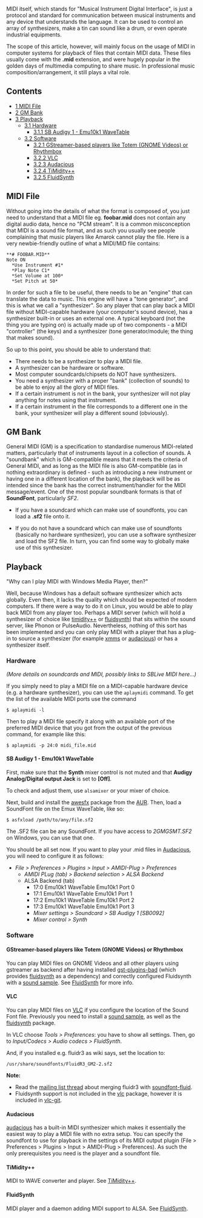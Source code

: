 MIDI itself, which stands for "Musical Instrument Digital Interface", is just a protocol and standard for communication between musical instruments and any device that understands the language. It can be used to control an array of synthesizers, make a tin can sound like a drum, or even operate industrial equipments.

The scope of this article, however, will mainly focus on the usage of MIDI in computer systems for playback of files that contain MIDI data. These files usually come with the **.mid** extension, and were hugely popular in the golden days of multimedia computing to share music. In professional music composition/arrangement, it still plays a vital role.

## Contents

*   [1 MIDI File](#MIDI_File)
*   [2 GM Bank](#GM_Bank)
*   [3 Playback](#Playback)
    *   [3.1 Hardware](#Hardware)
        *   [3.1.1 SB Audigy 1 - Emu10k1 WaveTable](#SB_Audigy_1_-_Emu10k1_WaveTable)
    *   [3.2 Software](#Software)
        *   [3.2.1 GStreamer-based players like Totem (GNOME Videos) or Rhythmbox](#GStreamer-based_players_like_Totem_.28GNOME_Videos.29_or_Rhythmbox)
        *   [3.2.2 VLC](#VLC)
        *   [3.2.3 Audacious](#Audacious)
        *   [3.2.4 TiMidity++](#TiMidity.2B.2B)
        *   [3.2.5 FluidSynth](#FluidSynth)

## MIDI File

Without going into the details of what the format is composed of, you just need to understand that a MIDI file eg. **foobar.mid** does not contain any digital audio data, hence no "PCM stream". It is a common misconception that MIDI is a sound file format, and as such you usually see people complaining that music players like Amarok cannot play the file. Here is a very newbie-friendly outline of what a MIDI/MID file contains:

```
**# FOOBAR.MID**
Note ON
  *Use Instrument #1*
  *Play Note C1*
  *Set Volume at 100*
  *Set Pitch at 50*

```

In order for such a file to be useful, there needs to be an "engine" that can translate the data to music. This engine will have a "tone generator", and this is what we call a "synthesizer". So any player that can play back a MIDI file without MIDI-capable hardware (your computer's sound device), has a synthesizer built-in or uses an external one. A typical keyboard (not the thing you are typing on) is actually made up of two components - a MIDI "controller" (the keys) and a synthesizer (tone generator/module; the thing that makes sound).

So up to this point, you should be able to understand that:

*   There needs to be a synthesizer to play a MIDI file.
*   A synthesizer can be hardware or software.
*   Most computer soundcards/chipsets do NOT have synthesizers.
*   You need a synthesizer with a proper "bank" (collection of sounds) to be able to enjoy all the glory of MIDI files.
*   If a certain instrument is not in the bank, your synthesizer will not play anything for notes using that instrument.
*   If a certain instrument in the file corresponds to a different one in the bank, your synthesizer will play a different sound (obviously).

## GM Bank

General MIDI (GM) is a specification to standardise numerous MIDI-related matters, particularly that of instruments layout in a collection of sounds. A "soundbank" which is GM-compatible means that it meets the criteria of General MIDI, and as long as the MIDI file is also GM-compatible (as in nothing extraordinary is defined - such as introducing a new instrument or having one in a different location of the bank), the playback will be as intended since the bank has the correct instrument/handler for the MIDI message/event. One of the most popular soundbank formats is that of **SoundFont**, particularly *SF2*.

*   If you have a soundcard which can make use of soundfonts, you can load a **.sf2** file onto it.

*   If you do not have a soundcard which can make use of soundfonts (basically no hardware synthesizer), you can use a software synthesizer and load the SF2 file. In turn, you can find some way to globally make use of this synthesizer.

## Playback

"Why can I play MIDI with Windows Media Player, then?"

Well, because Windows has a default software synthesizer which acts globally. Even then, it lacks the quality which should be expected of modern computers. If there were a way to do it on Linux, you would be able to play back MIDI from any player too. Perhaps a MIDI server (which will hold a synthesizer of choice like [timidity++](https://www.archlinux.org/packages/?name=timidity%2B%2B) or [fluidsynth](https://www.archlinux.org/packages/?name=fluidsynth)) that sits within the sound server, like Phonon or PulseAudio. Nevertheless, nothing of this sort has been implemented and you can only play MIDI with a player that has a plug-in to source a synthesizer (for example [xmms](https://aur.archlinux.org/packages/xmms/) or [audacious](https://www.archlinux.org/packages/?name=audacious)) or has a synthesizer itself.

### Hardware

*(More details on soundcards and MIDI, possibly links to SBLive MIDI here...)*

If you simply need to play a MIDI file on a MIDI-capable hardware device (e.g. a hardware synthesizer), you can use the `aplaymidi` command. To get the list of the available MIDI ports use the command

```
$ aplaymidi -l

```

Then to play a MIDI file specify it along with an available port of the preferred MIDI device that you got from the output of the previous command, for example like this:

```
$ aplaymidi -p 24:0 midi_file.mid

```

#### SB Audigy 1 - Emu10k1 WaveTable

First, make sure that the **Synth** mixer control is not muted and that **Audigy Analog/Digital output Jack** is set to **[Off]**.

To check and adjust them, use `alsamixer` or your mixer of choice.

Next, build and install the [awesfx](https://aur.archlinux.org/packages/awesfx/) package from the [AUR](/index.php/AUR "AUR"). Then, load a SoundFont file on the Emux WaveTable, like so:

```
$ asfxload /path/to/any/file.sf2

```

The .SF2 file can be any SoundFont. If you have access to *2GMGSMT.SF2* on Windows, you can use that one.

You should be all set now. If you want to play your .mid files in [Audacious](/index.php/Audacious "Audacious"), you will need to configure it as follows:

*   *File > Preferences > Plugins > Input > AMIDI-Plug > Preferences*
    *   *AMIDI PLug (tab) > Backend selection > ALSA Backend*
    *   ALSA Backend (tab)
        *   17:0 Emu10k1 WaveTable Emu10k1 Port 0
        *   17:1 Emu10k1 WaveTable Emu10k1 Port 1
        *   17:2 Emu10k1 WaveTable Emu10k1 Port 2
        *   17:3 Emu10k1 WaveTable Emu10k1 Port 3
        *   *Mixer settings > Soundcard > SB Audigy 1 [SB0092]*
        *   *Mixer control > Synth*

### Software

#### GStreamer-based players like Totem (GNOME Videos) or Rhythmbox

You can play MIDI files on GNOME Videos and all other players using gstreamer as backend after having installed [gst-plugins-bad](https://www.archlinux.org/packages/?name=gst-plugins-bad) (which provides [fluidsynth](https://www.archlinux.org/packages/?name=fluidsynth) as a dependency) and correctly configured Fluidsynth with a [sound sample](/index.php/Timidity#SoundFonts "Timidity"). See [FluidSynth](/index.php/FluidSynth "FluidSynth") for more info.

#### VLC

You can play MIDI files on [VLC](/index.php/VLC "VLC") if you configure the location of the Sound Font file. Previously you need to install a [sound sample](/index.php/Timidity#SoundFonts "Timidity"), as well as the [fluidsynth](https://www.archlinux.org/packages/?name=fluidsynth) package.

In VLC choose *Tools > Preferences*: you have to show all settings. Then, go to *Input/Codecs > Audio codecs > FluidSynth*.

And, if you installed e.g. fluidr3 as wiki says, set the location to:

```
/usr/share/soundfonts/FluidR3_GM2-2.sf2

```

**Note:**

*   Read the [mailing list thread](https://mailman.archlinux.org/pipermail/aur-general/2014-February/027378.html) about merging fluidr3 with [soundfont-fluid](https://www.archlinux.org/packages/?name=soundfont-fluid).
*   Fluidsynth support is not included in the [vlc](https://www.archlinux.org/packages/?name=vlc) package, however it is included in [vlc-git](https://aur.archlinux.org/packages/vlc-git/).

#### Audacious

[audacious](https://www.archlinux.org/packages/?name=audacious) has a built-in MIDI synthesizer which makes it essentially the easiest way to play a MIDI file with no extra setup. You can specify the soundfont to use for playback in the settings of its MIDI output plugin (File > Preferences > Plugins > Input > AMIDI-Plug > Preferences). As such the only prerequisites you need is the player and a soundfont file.

#### TiMidity++

MIDI to WAVE converter and player. See [TiMidity++](/index.php/Timidity "Timidity").

#### FluidSynth

MIDI player and a daemon adding MIDI support to ALSA. See [FluidSynth](/index.php/FluidSynth "FluidSynth").